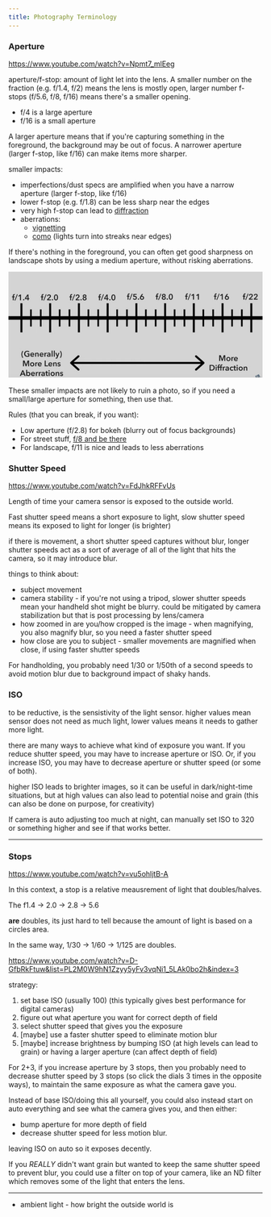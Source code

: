 ```yaml
---
title: Photography Terminology
---
```


### Aperture

<https://www.youtube.com/watch?v=Npmt7_mlEeg>

aperture/f-stop: amount of light let into the lens. A smaller number on the fraction (e.g. f/1.4, f/2) means the lens is mostly open, larger number f-stops (f/5.6, f/8, f/16) means there's a smaller opening.

- f/4 is a large aperture
- f/16 is a small aperture

A larger aperture means that if you're capturing something in the foreground, the background may be out of focus. A narrower aperture (larger f-stop, like f/16) can make items more sharper.

smaller impacts:

- imperfections/dust specs are amplified when you have a narrow aperture (larger f-stop, like f/16)
- lower f-stop (e.g. f/1.8) can be less sharp near the edges
- very high f-stop can lead to [diffraction](https://en.wikipedia.org/wiki/Diffraction)
- aberrations:
  - [vignetting](https://en.wikipedia.org/wiki/Vignetting)
  - [como](<https://en.wikipedia.org/wiki/Coma_(optics)>) (lights turn into streaks near edges)

If there's nothing in the foreground, you can often get good sharpness on landscape shots by using a medium aperture, without risking aberrations.

![](./images/2024-09-09--13_47_58.jpg)

These smaller impacts are not likely to ruin a photo, so if you need a small/large aperture for something, then use that.

Rules (that you can break, if you want):
- Low aperture (f/2.8) for bokeh (blurry out of focus backgrounds)
- For street stuff, [f/8 and be there](https://www.youtube.com/watch?v=DQcFQ-2dtB0)
- For landscape, f/11 is nice and leads to less aberrations

### Shutter Speed

<https://www.youtube.com/watch?v=FdJhkRFFvUs>

Length of time your camera sensor is exposed to the outside world.

Fast shutter speed means a short exposure to light, slow shutter speed means its exposed to light for longer (is brighter)

if there is movement, a short shutter speed captures without blur, longer shutter speeds act as a sort of average of all of the light that hits the camera, so it may introduce blur.

things to think about:

- subject movement
- camera stability - if you're not using a tripod, slower shutter speeds mean your handheld shot might be blurry. could be mitigated by camera stabilization but that is post processing by lens/camera
- how zoomed in are you/how cropped is the image - when magnifying, you also magnify blur, so you need a faster shutter speed
- how close are you to subject - smaller movements are magnified when close, if using faster shutter speeds

For handholding, you probably need 1/30 or 1/50th of a second speeds to avoid motion blur due to background impact of shaky hands.

### ISO

to be reductive, is the sensistivity of the light sensor. higher values mean sensor does not need as much light, lower values means it needs to gather more light.

there are many ways to achieve what kind of exposure you want. If you reduce shutter speed, you may have to increase aperture or ISO. Or, if you increase ISO, you may have to decrease aperture or shutter speed (or some of both).

higher ISO leads to brighter images, so it can be useful in dark/night-time situations, but at high values can also lead to potential noise and grain (this can also be done on purpose, for creativity)

If camera is auto adjusting too much at night, can manually set ISO to 320 or something higher and see if that works better.

---

### Stops

<https://www.youtube.com/watch?v=vu5ohljtB-A>

In this context, a stop is a relative meausrement of light that doubles/halves.

The f1.4 -> 2.0 -> 2.8 -> 5.6

**are** doubles, its just hard to tell because the amount of light is based on a circles area.

In the same way, 1/30 -> 1/60 -> 1/125 are doubles.

<https://www.youtube.com/watch?v=D-GfbRkFtuw&list=PL2M0W9hN1Zzyy5yFv3vqNi1_5LAk0bo2h&index=3>

strategy:

1. set base ISO (usually 100) (this typically gives best performance for digital cameras)
1. figure out what aperture you want for correct depth of field
1. select shutter speed that gives you the exposure
1. [maybe] use a faster shutter speed to eliminate motion blur
1. [maybe] increase brightness by bumping ISO (at high levels can lead to grain) or having a larger aperture (can affect depth of field)

For 2+3, if you increase aperture by 3 stops, then you probably need to decrease shutter speed by 3 stops (so click the dials 3 times in the opposite ways), to maintain the same exposure as what the camera gave you.

Instead of base ISO/doing this all yourself, you could also instead start on auto everything and see what the camera gives you, and then either:

- bump aperture for more depth of field
- decrease shutter speed for less motion blur.

leaving ISO on auto so it exposes decently.

If you *REALLY* didn't want grain but wanted to keep the same shutter speed to prevent blur, you could use a filter on top of your camera, like an ND filter which removes some of the light that enters the lens.

---

- ambient light - how bright the outside world is
